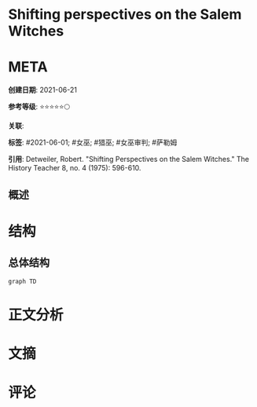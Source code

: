# Shifting perspectives on the Salem Witches

# META

**创建日期**: 2021-06-21

**参考等级**: ⭐⭐⭐⭐⭐🌕

**关联**: 

**标签**: #2021-06-01; #女巫; #猎巫; #女巫审判; #萨勒姆

**引用**: Detweiler, Robert. "Shifting Perspectives on the Salem Witches." The History Teacher 8, no. 4 (1975): 596-610.

## 概述


# 结构

## 总体结构

```mermaid
graph TD

```

# 正文分析

# 文摘

# 评论
